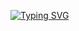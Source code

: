 [![Typing SVG](https://readme-typing-svg.demolab.com?font=Fira+Code&pause=1000&random=false&width=435&lines=HI+TEHRE!+THIS+IS+JeF5)](https://git.io/typing-svg)
